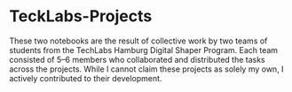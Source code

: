 # TeckLabs-Projects

These two notebooks are the result of collective work by two teams of students from the TechLabs Hamburg Digital Shaper Program. Each team consisted of 5–6 members who collaborated and distributed the tasks across the projects. While I cannot claim these projects as solely my own, I actively contributed to their development.
